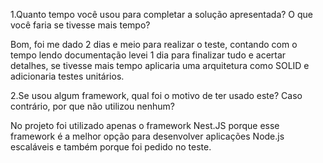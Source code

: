 1.Quanto tempo você usou para completar a solução apresentada? O que você faria se tivesse mais tempo?

Bom, foi me dado 2 dias e meio para realizar o teste, contando com o tempo lendo documentação levei 1 dia para finalizar tudo e acertar detalhes, se tivesse mais tempo aplicaria uma arquitetura como SOLID e adicionaria testes unitários.

2.Se usou algum framework, qual foi o motivo de ter usado este? Caso contrário, por que não utilizou nenhum?

No projeto foi utilizado apenas o framework Nest.JS porque esse framework é a melhor opção para desenvolver aplicações Node.js escaláveis e também porque foi pedido no teste.

